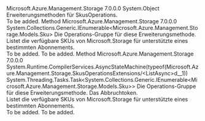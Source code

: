 <Type Name="SkusOperationsExtensions" FullName="Microsoft.Azure.Management.Storage.SkusOperationsExtensions">
  <TypeSignature Language="C#" Value="public static class SkusOperationsExtensions" />
  <TypeSignature Language="ILAsm" Value=".class public auto ansi abstract sealed beforefieldinit SkusOperationsExtensions extends System.Object" />
  <TypeSignature Language="DocId" Value="T:Microsoft.Azure.Management.Storage.SkusOperationsExtensions" />
  <TypeSignature Language="VB.NET" Value="Public Module SkusOperationsExtensions" />
  <TypeSignature Language="F#" Value="type SkusOperationsExtensions = class" />
  <AssemblyInfo>
    <AssemblyName>Microsoft.Azure.Management.Storage</AssemblyName>
    <AssemblyVersion>7.0.0.0</AssemblyVersion>
  </AssemblyInfo>
  <Base>
    <BaseTypeName>System.Object</BaseTypeName>
  </Base>
  <Interfaces />
  <Docs>
    <summary>
            Erweiterungsmethoden für SkusOperations.
            </summary>
    <remarks>To be added.</remarks>
  </Docs>
  <Members>
    <Member MemberName="List">
      <MemberSignature Language="C#" Value="public static System.Collections.Generic.IEnumerable&lt;Microsoft.Azure.Management.Storage.Models.Sku&gt; List (this Microsoft.Azure.Management.Storage.ISkusOperations operations);" />
      <MemberSignature Language="ILAsm" Value=".method public static hidebysig class System.Collections.Generic.IEnumerable`1&lt;class Microsoft.Azure.Management.Storage.Models.Sku&gt; List(class Microsoft.Azure.Management.Storage.ISkusOperations operations) cil managed" />
      <MemberSignature Language="DocId" Value="M:Microsoft.Azure.Management.Storage.SkusOperationsExtensions.List(Microsoft.Azure.Management.Storage.ISkusOperations)" />
      <MemberSignature Language="VB.NET" Value="&lt;Extension()&gt;&#xA;Public Function List (operations As ISkusOperations) As IEnumerable(Of Sku)" />
      <MemberSignature Language="F#" Value="static member List : Microsoft.Azure.Management.Storage.ISkusOperations -&gt; seq&lt;Microsoft.Azure.Management.Storage.Models.Sku&gt;" Usage="Microsoft.Azure.Management.Storage.SkusOperationsExtensions.List operations" />
      <MemberType>Method</MemberType>
      <AssemblyInfo>
        <AssemblyName>Microsoft.Azure.Management.Storage</AssemblyName>
        <AssemblyVersion>7.0.0.0</AssemblyVersion>
      </AssemblyInfo>
      <ReturnValue>
        <ReturnType>System.Collections.Generic.IEnumerable&lt;Microsoft.Azure.Management.Storage.Models.Sku&gt;</ReturnType>
      </ReturnValue>
      <Parameters>
        <Parameter Name="operations" Type="Microsoft.Azure.Management.Storage.ISkusOperations" RefType="this" />
      </Parameters>
      <Docs>
        <param name="operations">
            Die Operations-Gruppe für diese Erweiterungsmethode.
            </param>
        <summary>
            Listet die verfügbare SKUs von Microsoft.Storage für unterstützte eines bestimmten Abonnements.
            </summary>
        <returns>To be added.</returns>
        <remarks>To be added.</remarks>
      </Docs>
    </Member>
    <Member MemberName="ListAsync">
      <MemberSignature Language="C#" Value="public static System.Threading.Tasks.Task&lt;System.Collections.Generic.IEnumerable&lt;Microsoft.Azure.Management.Storage.Models.Sku&gt;&gt; ListAsync (this Microsoft.Azure.Management.Storage.ISkusOperations operations, System.Threading.CancellationToken cancellationToken = null);" />
      <MemberSignature Language="ILAsm" Value=".method public static hidebysig class System.Threading.Tasks.Task`1&lt;class System.Collections.Generic.IEnumerable`1&lt;class Microsoft.Azure.Management.Storage.Models.Sku&gt;&gt; ListAsync(class Microsoft.Azure.Management.Storage.ISkusOperations operations, valuetype System.Threading.CancellationToken cancellationToken) cil managed" />
      <MemberSignature Language="DocId" Value="M:Microsoft.Azure.Management.Storage.SkusOperationsExtensions.ListAsync(Microsoft.Azure.Management.Storage.ISkusOperations,System.Threading.CancellationToken)" />
      <MemberSignature Language="F#" Value="static member ListAsync : Microsoft.Azure.Management.Storage.ISkusOperations * System.Threading.CancellationToken -&gt; System.Threading.Tasks.Task&lt;seq&lt;Microsoft.Azure.Management.Storage.Models.Sku&gt;&gt;" Usage="Microsoft.Azure.Management.Storage.SkusOperationsExtensions.ListAsync (operations, cancellationToken)" />
      <MemberType>Method</MemberType>
      <AssemblyInfo>
        <AssemblyName>Microsoft.Azure.Management.Storage</AssemblyName>
        <AssemblyVersion>7.0.0.0</AssemblyVersion>
      </AssemblyInfo>
      <Attributes>
        <Attribute>
          <AttributeName>System.Runtime.CompilerServices.AsyncStateMachine(typeof(Microsoft.Azure.Management.Storage.SkusOperationsExtensions/&lt;ListAsync&gt;d__1))</AttributeName>
        </Attribute>
      </Attributes>
      <ReturnValue>
        <ReturnType>System.Threading.Tasks.Task&lt;System.Collections.Generic.IEnumerable&lt;Microsoft.Azure.Management.Storage.Models.Sku&gt;&gt;</ReturnType>
      </ReturnValue>
      <Parameters>
        <Parameter Name="operations" Type="Microsoft.Azure.Management.Storage.ISkusOperations" RefType="this" />
        <Parameter Name="cancellationToken" Type="System.Threading.CancellationToken" />
      </Parameters>
      <Docs>
        <param name="operations">
            Die Operations-Gruppe für diese Erweiterungsmethode.
            </param>
        <param name="cancellationToken">
            Das Abbruchtoken.
            </param>
        <summary>
            Listet die verfügbare SKUs von Microsoft.Storage für unterstützte eines bestimmten Abonnements.
            </summary>
        <returns>To be added.</returns>
        <remarks>To be added.</remarks>
      </Docs>
    </Member>
  </Members>
</Type>